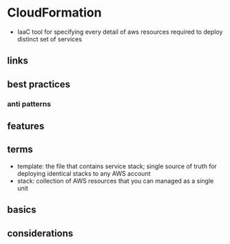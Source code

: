 # CloudFormation

- IaaC tool for specifying every detail of aws resources required to deploy distinct set of services

## links

## best practices

### anti patterns

## features

## terms

- template: the file that contains service stack; single source of truth for deploying identical stacks to any AWS account
- stack: collection of AWS resources that you can managed as a single unit

## basics

## considerations
